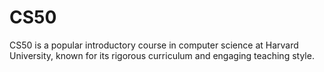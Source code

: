 # CS50

CS50 is a popular introductory course in computer science at Harvard University, known for its rigorous curriculum and engaging teaching style.